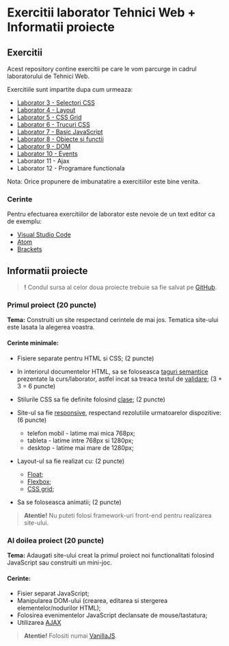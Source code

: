 # Exercitii laborator Tehnici Web + Informatii proiecte

## Exercitii

Acest repository contine exercitii pe care le vom parcurge in cadrul laboratorului de Tehnici Web.

Exercitiile sunt impartite dupa cum urmeaza:

* [Laborator 3 - Selectori CSS](doc/laborator-3)
* [Laborator 4 - Layout](doc/laborator-4)
* [Laborator 5 - CSS Grid](doc/laborator-5)
* [Laborator 6 - Trucuri CSS](doc/laborator-6)
* [Laborator 7 - Basic JavaScript](doc/laborator-7)
* [Laborator 8 - Obiecte si functii](doc/laborator-8)
* [Laborator 9 - DOM](doc/laborator-9)
* [Laborator 10 - Events](doc/laborator-10)
* Laborator 11 - Ajax
* Laborator 12 - Programare functionala

Nota: Orice propunere de imbunatatire a exercitiilor este bine venita.

### Cerinte

Pentru efectuarea exercitiilor de laborator este nevoie de un text editor ca de exemplu:

* [Visual Studio Code](https://code.visualstudio.com/Download)
* [Atom](https://atom.io)
* [Brackets](http://brackets.io/)

## Informatii proiecte
> **!** Condul sursa al celor doua proiecte trebuie sa fie salvat pe [GitHub](https://github.com/).
### Primul proiect (20 puncte)

**Tema:** Construiti un site respectand cerintele de mai jos. Tematica site-ului este lasata la alegerea voastra.

#### Cerinte minimale:

* Fisiere separate pentru HTML si CSS; (2 puncte)
* In interiorul documentelor HTML, sa se foloseasca [taguri semantice](https://www.w3schools.com/html/html5_semantic_elements.asp) prezentate la curs/laborator, astfel incat sa treaca testul de [validare](http://validator.w3.org); (3 + 3 = 6 puncte)
* Stilurile CSS sa fie definite folosind [clase](https://screwlewse.com/2010/07/dont-use-id-selectors-in-css/); (2 puncte)
* Site-ul sa fie [responsive](https://www.w3schools.com/html/html_responsive.asp), respectand rezolutiile urmatoarelor dispozitive: (6 puncte)

  * telefon mobil - latime mai mica 768px;
  * tableta - latime intre 768px si 1280px;
  * desktop - latime mai mare de 1280px;

* Layout-ul sa fie realizat cu: (2 puncte)
  * [Float](https://www.w3schools.com/css/css_float.asp);
  * [Flexbox](https://css-tricks.com/snippets/css/a-guide-to-flexbox/);
  * [CSS grid](https://css-tricks.com/snippets/css/complete-guide-grid/);
* Sa se foloseasca animatii; (2 puncte)

> **Atentie!** Nu puteti folosi framework-uri front-end pentru realizarea site-ului.

### Al doilea proiect (20 puncte)

**Tema:** Adaugati site-ului creat la primul proiect noi functionalitati folosind JavaScript sau construiti un mini-joc.

#### Cerinte:

* Fisier separat JavaScript;
* Manipularea DOM-ului (crearea, editarea si stergerea elementelor/nodurilor HTML);
* Folosirea evenimentelor JavaScript declansate de mouse/tastatura;
* Utilizarea [AJAX](https://www.w3schools.com/xml/ajax_intro.asp)

> **Atentie!** Folositi numai [VanillaJS](http://vanilla-js.com).
